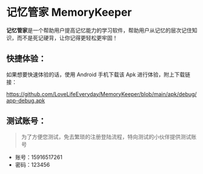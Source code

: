 # 记忆管家 MemoryKeeper

**记忆管家**是一个帮助用户提高记忆能力的学习软件，帮助用户从记忆的层次记住知识，而不是死记硬背，让你记得更轻松更牢固！

##  快捷体验：

如果想要快速体验的话，使用 Android 手机下载该 Apk 进行体验，附上下载链接：

https://github.com/LoveLifeEveryday/MemoryKeeper/blob/main/apk/debug/app-debug.apk

## 测试账号：

> 为了方便您测试，免去繁琐的注册登陆流程，特向测试的小伙伴提供测试账号

- 账号：15916517261
- 密码：123456

